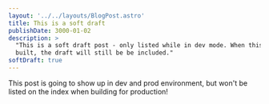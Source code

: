 ```yaml
---
layout: '../../layouts/BlogPost.astro'
title: This is a soft draft
publishDate: 3000-01-02
description: >
  "This is a soft draft post - only listed while in dev mode. When this site is
  built, the draft will still be be included."
softDraft: true
---
```


This post is going to show up in dev and prod environment, but won't be
listed on the index when building for production!

